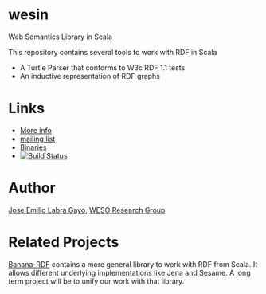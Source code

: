 wesin
=====

Web Semantics Library in Scala

This repository contains several tools to work with RDF in Scala

* A Turtle Parser that conforms to W3c RDF 1.1 tests
* An inductive representation of RDF graphs

Links
=====

* [More info](http://labra.github.io/wesin)
* [mailing list](https://groups.google.com/forum/?hl=en&fromgroups#!forum/wesin) 
* [Binaries](https://bintray.com/weso/weso-releases/wesin/view)
* [![Build Status](https://travis-ci.org/labra/wesin.svg?branch=master)](https://travis-ci.org/labra/wesin)

Author
======

[Jose Emilio Labra Gayo](http://www.di.uniovi.es/~labra), [WESO Research Group](http://www.weso.es)

Related Projects
================

[Banana-RDF](https://github.com/w3c/banana-rdf) contains a more general library to work with RDF from Scala. 
It allows different underlying implementations like Jena and Sesame. 
A long term project will be to unify our work with that library.  
